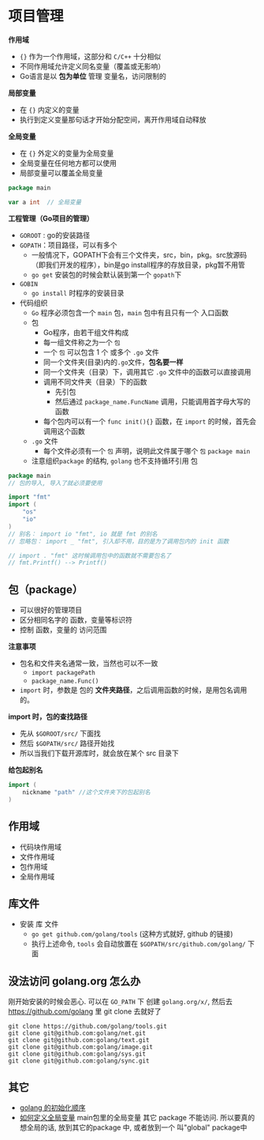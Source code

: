 # 项目管理

**作用域**

* `{}` 作为一个作用域，这部分和 `C/C++`  十分相似
* 不同作用域允许定义同名变量（覆盖或无影响）
* Go语言是以 **包为单位** 管理 变量名，访问限制的



**局部变量**

* 在 `{}` 内定义的变量
* 执行到定义变量那句话才开始分配空间，离开作用域自动释放



**全局变量**

* 在 `{}` 外定义的变量为全局变量
* 全局变量在任何地方都可以使用
* 局部变量可以覆盖全局变量

```go
package main

var a int  // 全局变量
```



**工程管理（Go项目的管理）**
* `GOROOT` : go的安装路径
* `GOPATH`：项目路径，可以有多个
	* 一般情况下，GOPATH下会有三个文件夹，src，bin，pkg。src放源码（即我们开发的程序），bin是go install程序的存放目录，pkg暂不用管
	* `go get` 安装包的时候会默认装到第一个 `gopath`下
* `GOBIN`
	*  `go install` 时程序的安装目录
* 代码组织
  * `Go` 程序必须包含一个 `main` 包，`main` 包中有且只有一个 入口函数
  * 包
    * Go程序，由若干组文件构成
    * 每一组文件称之为一个 `包`
    * 一个 `包` 可以包含 1 个 或多个 `.go` 文件
    * 同一个文件夹(目录)内的`.go`文件，**包名要一样**
    * 同一个文件夹（目录）下，调用其它 `.go` 文件中的函数可以直接调用
    * 调用不同文件夹（目录）下的函数
      * 先引包
      * 然后通过 `package_name.FuncName` 调用，只能调用首字母大写的函数
    * 每个包内可以有一个 `func init(){}` 函数，在 `import` 的时候，首先会调用这个函数
  * `.go` 文件
    * 每个文件必须有一个 `包` 声明，说明此文件属于哪个 `包` `package main`
  * 注意组织`package` 的结构, `golang` 也不支持循环引用 包



```go
package main
// 包的导入, 导入了就必须要使用

import "fmt"
import (
	"os"
    "io"
)
// 别名： import io "fmt", io 就是 fmt 的别名
// 忽略包： import _ "fmt", 引入却不用，目的是为了调用包内的 init 函数

// import . "fmt" 这时候调用包中的函数就不需要包名了
// fmt.Printf() --> Printf()
```



## 包（package）

* 可以很好的管理项目
* 区分相同名字的 函数，变量等标识符
* 控制 函数，变量的 访问范围



**注意事项**

* 包名和文件夹名通常一致，当然也可以不一致
  * `import packagePath`
  * `package_name.Func()`
* `import` 时，参数是 包的 **文件夹路径**，之后调用函数的时候，是用包名调用的。



**import 时，包的查找路径**

* 先从 `$GOROOT/src/` 下面找
* 然后 `$GOPATH/src/` 路径开始找
* 所以当我们下载开源库时，就会放在某个 src 目录下



**给包起别名**

```go
import (
	nickname "path" //这个文件夹下的包起别名
)
```



## 作用域

* 代码块作用域
* 文件作用域
* 包作用域
* 全局作用域



## 库文件
* 安装 库 文件
	* `go get github.com/golang/tools`  (这种方式就好, github 的链接)
	* 执行上述命令, `tools` 会自动放置在 `$GOPATH/src/github.com/golang/` 下面

## 没法访问 golang.org 怎么办
刚开始安装的时候会恶心.
可以在 `GO_PATH` 下 创建 `golang.org/x/`, 然后去 https://github.com/golang 里 git clone 去就好了

```shell
git clone https://github.com/golang/tools.git
git clone git@github.com:golang/net.git
git clone git@github.com:golang/text.git
git clone git@github.com:golang/image.git
git clone git@github.com:golang/sys.git
git clone git@github.com:golang/sync.git
```





## 其它

* [golang 的初始化顺序](https://blog.csdn.net/claram/article/details/77745665)
* [如何定义全局变量](https://blog.csdn.net/SITSGRestia/article/details/84840904) main包里的全局变量 其它 package 不能访问. 所以要真的想全局的话,  放到其它的package 中, 或者放到一个 叫"global" package中

